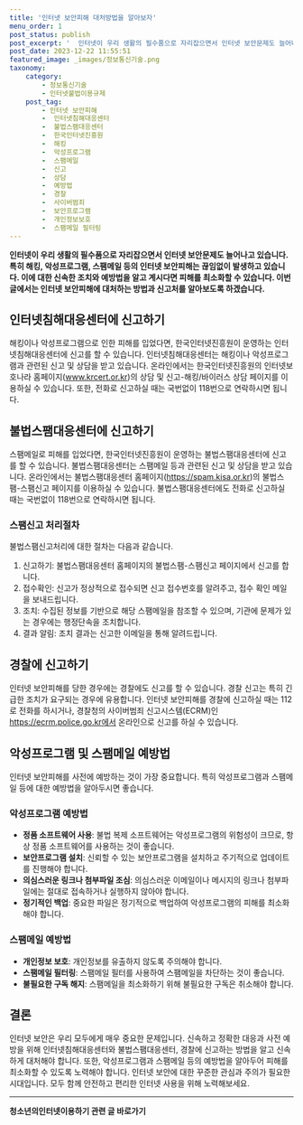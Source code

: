 ```yaml
---
title: '인터넷 보안피해 대처방법을 알아보자'
menu_order: 1
post_status: publish
post_excerpt: '  인터넷이 우리 생활의 필수품으로 자리잡으면서 인터넷 보안문제도 늘어나고 있습니다. 특히 해킹, 악성프로그램, 스팸메일 등의 인터넷 보안피해는 끊임없이 발생하고 있습니다. 이에 대한 신속한 조치와 예방법을 알고 계시다면 피해를 최소화할 수 있습니다. 이번 글에서는 인터넷 보안피해에 대처하는 방법과 신고처를 알아보도록 하겠습니다.  '
post_date: 2023-12-22 11:55:51
featured_image: _images/정보통신기술.png
taxonomy:
    category:
        - 정보통신기술
        - 인터넷불법이용규제
    post_tag:
        - 인터넷 보안피해
        -  인터넷침해대응센터
        -  불법스팸대응센터
        -  한국인터넷진흥원
        -  해킹
        -  악성프로그램
        -  스팸메일
        -  신고
        -  상담
        -  예방법
        -  경찰
        -  사이버범죄
        -  보안프로그램
        -  개인정보보호
        -  스팸메일 필터링
---
```



**인터넷이 우리 생활의 필수품으로 자리잡으면서 인터넷 보안문제도 늘어나고 있습니다. 특히 해킹, 악성프로그램, 스팸메일 등의 인터넷 보안피해는 끊임없이 발생하고 있습니다. 이에 대한 신속한 조치와 예방법을 알고 계시다면 피해를 최소화할 수 있습니다. 이번 글에서는 인터넷 보안피해에 대처하는 방법과 신고처를 알아보도록 하겠습니다.**

## 인터넷침해대응센터에 신고하기
해킹이나 악성프로그램으로 인한 피해를 입었다면, 한국인터넷진흥원이 운영하는 인터넷침해대응센터에 신고를 할 수 있습니다. 인터넷침해대응센터는 해킹이나 악성프로그램과 관련된 신고 및 상담을 받고 있습니다. 온라인에서는 한국인터넷진흥원의 인터넷보호나라 홈페이지(www.krcert.or.kr)의 상담 및 신고-해킹/바이러스 상담 페이지를 이용하실 수 있습니다. 또한, 전화로 신고하실 때는 국번없이 118번으로 연락하시면 됩니다.

## 불법스팸대응센터에 신고하기
스팸메일로 피해를 입었다면, 한국인터넷진흥원이 운영하는 불법스팸대응센터에 신고를 할 수 있습니다. 불법스팸대응센터는 스팸메일 등과 관련된 신고 및 상담을 받고 있습니다. 온라인에서는 불법스팸대응센터 홈페이지(https://spam.kisa.or.kr)의 불법스팸-스팸신고 페이지를 이용하실 수 있습니다. 불법스팸대응센터에도 전화로 신고하실 때는 국번없이 118번으로 연락하시면 됩니다.

### 스팸신고 처리절차
불법스팸신고처리에 대한 절차는 다음과 같습니다.

1. 신고하기: 불법스팸대응센터 홈페이지의 불법스팸-스팸신고 페이지에서 신고를 합니다.
2. 접수확인: 신고가 정상적으로 접수되면 신고 접수번호를 알려주고, 접수 확인 메일을 보내드립니다.
3. 조치: 수집된 정보를 기반으로 해당 스팸메일을 참조할 수 있으며, 기관에 문제가 있는 경우에는 행정단속을 조치합니다.
4. 결과 알림: 조치 결과는 신고한 이메일을 통해 알려드립니다.

## 경찰에 신고하기
인터넷 보안피해를 당한 경우에는 경찰에도 신고를 할 수 있습니다. 경찰 신고는 특히 긴급한 조치가 요구되는 경우에 유용합니다. 인터넷 보안피해를 경찰에 신고하실 때는 112로 전화를 하시거나, 경찰청의 사이버범죄 신고시스템(ECRM)인 https://ecrm.police.go.kr에서 온라인으로 신고를 하실 수 있습니다.

## 악성프로그램 및 스팸메일 예방법
인터넷 보안피해를 사전에 예방하는 것이 가장 중요합니다. 특히 악성프로그램과 스팸메일 등에 대한 예방법을 알아두시면 좋습니다.

### 악성프로그램 예방법
- **정품 소프트웨어 사용**: 불법 복제 소프트웨어는 악성프로그램의 위험성이 크므로, 항상 정품 소프트웨어를 사용하는 것이 좋습니다.
- **보안프로그램 설치**: 신뢰할 수 있는 보안프로그램을 설치하고 주기적으로 업데이트를 진행해야 합니다.
- **의심스러운 링크나 첨부파일 조심**: 의심스러운 이메일이나 메시지의 링크나 첨부파일에는 절대로 접속하거나 실행하지 않아야 합니다.
- **정기적인 백업**: 중요한 파일은 정기적으로 백업하여 악성프로그램의 피해를 최소화해야 합니다.

### 스팸메일 예방법
- **개인정보 보호**: 개인정보를 유출하지 않도록 주의해야 합니다.
- **스팸메일 필터링**: 스팸메일 필터를 사용하여 스팸메일을 차단하는 것이 좋습니다.
- **불필요한 구독 해지**: 스팸메일을 최소화하기 위해 불필요한 구독은 취소해야 합니다.

## 결론
인터넷 보안은 우리 모두에게 매우 중요한 문제입니다. 신속하고 정확한 대응과 사전 예방을 위해 인터넷침해대응센터와 불법스팸대응센터, 경찰에 신고하는 방법을 알고 신속하게 대처해야 합니다. 또한, 악성프로그램과 스팸메일 등의 예방법을 알아두어 피해를 최소화할 수 있도록 노력해야 합니다. 인터넷 보안에 대한 꾸준한 관심과 주의가 필요한 시대입니다. 모두 함께 안전하고 편리한 인터넷 사용을 위해 노력해보세요.
<!-- wp:separator -->
<hr class="wp-block-separator has-alpha-channel-opacity"/>
<!-- /wp:separator -->

<!-- wp:group {"backgroundColor":"base","layout":{"type":"constrained"}} -->
<div class="wp-block-group has-base-background-color has-background"><!-- wp:paragraph {"align":"center","fontSize":"medium"} -->
<p class="has-text-align-center has-large-font-size"><strong>청소년의인터넷이용하기 관련 글 바로가기</strong></p>
<!-- /wp:paragraph -->


<!-- wp:latest-posts
{"categories":[{"id":34663,"count":19,"description":"","link":"https://uknowlaw.com/category/%ec%b2%ad%ec%86%8c%eb%85%84%ec%9d%98%ec%9d%b8%ed%84%b0%eb%84%b7%ec%9d%b4%ec%9a%a9%ed%95%98%ea%b8%b0/","name":"청소년의인터넷이용하기","slug":"청소년의인터넷이용하기","taxonomy":"category","parent":0,"meta":[],"_links":{"self":[{"href":"https://uknowlaw.com/wp-json/wp/v2/categories/34663"}],"collection":[{"href":"https://uknowlaw.com/wp-json/wp/v2/categories"}],"about":[{"href":"https://uknowlaw.com/wp-json/wp/v2/taxonomies/category"}],"wp:post_type":[{"href":"https://uknowlaw.com/wp-json/wp/v2/posts?categories=34663"}],"curies":[{"name":"wp","href":"https://api.w.org/{rel}","templated":true}]}}],"postsToShow":100,"excerptLength":28,"postLayout":"grid","columns":2,"featuredImageAlign":"left","featuredImageSizeSlug":"large","fontSize":"small"} /--></div>
<!-- /wp:group -->